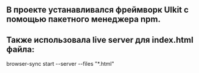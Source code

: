 <h2>В проекте устанавливался фреймворк UIkit с помощью пакетного менеджера npm.</h2>

<h2>Также использовала live server для index.html файла:</h2>
browser-sync start --server --files "*.html"
